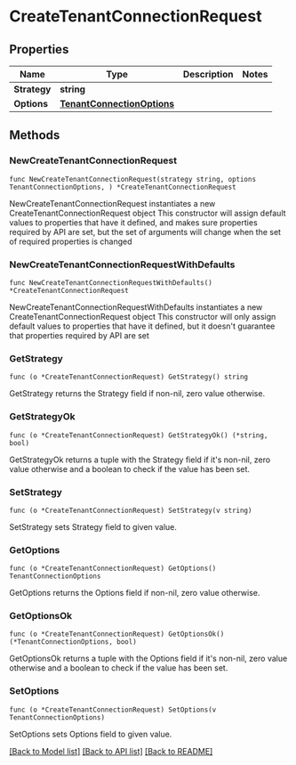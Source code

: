 # CreateTenantConnectionRequest

## Properties

Name | Type | Description | Notes
------------ | ------------- | ------------- | -------------
**Strategy** | **string** |  | 
**Options** | [**TenantConnectionOptions**](TenantConnectionOptions.md) |  | 

## Methods

### NewCreateTenantConnectionRequest

`func NewCreateTenantConnectionRequest(strategy string, options TenantConnectionOptions, ) *CreateTenantConnectionRequest`

NewCreateTenantConnectionRequest instantiates a new CreateTenantConnectionRequest object
This constructor will assign default values to properties that have it defined,
and makes sure properties required by API are set, but the set of arguments
will change when the set of required properties is changed

### NewCreateTenantConnectionRequestWithDefaults

`func NewCreateTenantConnectionRequestWithDefaults() *CreateTenantConnectionRequest`

NewCreateTenantConnectionRequestWithDefaults instantiates a new CreateTenantConnectionRequest object
This constructor will only assign default values to properties that have it defined,
but it doesn't guarantee that properties required by API are set

### GetStrategy

`func (o *CreateTenantConnectionRequest) GetStrategy() string`

GetStrategy returns the Strategy field if non-nil, zero value otherwise.

### GetStrategyOk

`func (o *CreateTenantConnectionRequest) GetStrategyOk() (*string, bool)`

GetStrategyOk returns a tuple with the Strategy field if it's non-nil, zero value otherwise
and a boolean to check if the value has been set.

### SetStrategy

`func (o *CreateTenantConnectionRequest) SetStrategy(v string)`

SetStrategy sets Strategy field to given value.


### GetOptions

`func (o *CreateTenantConnectionRequest) GetOptions() TenantConnectionOptions`

GetOptions returns the Options field if non-nil, zero value otherwise.

### GetOptionsOk

`func (o *CreateTenantConnectionRequest) GetOptionsOk() (*TenantConnectionOptions, bool)`

GetOptionsOk returns a tuple with the Options field if it's non-nil, zero value otherwise
and a boolean to check if the value has been set.

### SetOptions

`func (o *CreateTenantConnectionRequest) SetOptions(v TenantConnectionOptions)`

SetOptions sets Options field to given value.



[[Back to Model list]](../README.md#documentation-for-models) [[Back to API list]](../README.md#documentation-for-api-endpoints) [[Back to README]](../README.md)


